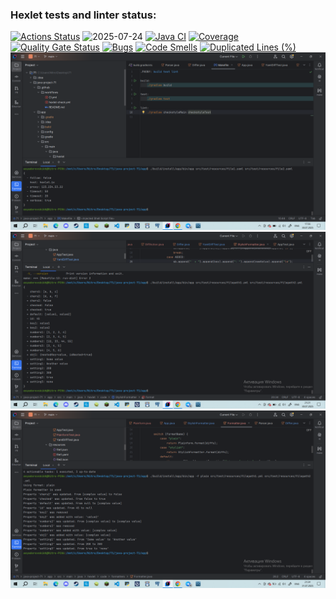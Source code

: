 ### Hexlet tests and linter status:
[![Actions Status](https://github.com/Asya-67/java-project-71/actions/workflows/hexlet-check.yml/badge.svg)](https://github.com/Asya-67/java-project-71/actions)
<img width="1920" height="1080" alt="2025-07-24" src="https://github.com/user-attachments/assets/6b1bb9f2-199d-44c3-8a3d-656f45d644e5" />
[![Java CI](https://github.com/Asya-67/java-project-71/actions/workflows/CI.yml/badge.svg)](https://github.com/Asya-67/java-project-71/actions/workflows/CI.yml)
[![Coverage](https://sonarcloud.io/api/project_badges/measure?project=Asya-67_java-project-71&metric=coverage)](https://sonarcloud.io/summary/new_code?id=Asya-67_java-project-71)
[![Quality Gate Status](https://sonarcloud.io/api/project_badges/measure?project=Asya-67_java-project-71&metric=alert_status)](https://sonarcloud.io/summary/new_code?id=Asya-67_java-project-71)
[![Bugs](https://sonarcloud.io/api/project_badges/measure?project=Asya-67_java-project-71&metric=bugs)](https://sonarcloud.io/summary/new_code?id=Asya-67_java-project-71)
[![Code Smells](https://sonarcloud.io/api/project_badges/measure?project=Asya-67_java-project-71&metric=code_smells)](https://sonarcloud.io/summary/new_code?id=Asya-67_java-project-71)
[![Duplicated Lines (%)](https://sonarcloud.io/api/project_badges/measure?project=Asya-67_java-project-71&metric=duplicated_lines_density)](https://sonarcloud.io/summary/new_code?id=Asya-67_java-project-71)
![Пример работы приложения](assets/2025-07-30.png)
![Пример работы приложения](assets/222.png)
![Пример работы приложения](assets/2025-07-31.png)
